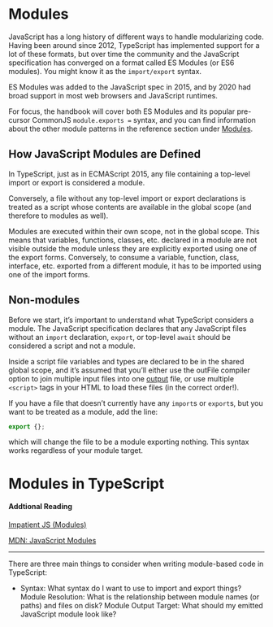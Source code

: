 # Modules

JavaScript has a long history of different ways to handle modularizing code. Having been around since 2012, TypeScript has implemented support for a lot of these formats, but over time the community and the JavaScript specification has converged on a format called ES Modules (or ES6 modules). You might know it as the `import/export` syntax.

ES Modules was added to the JavaScript spec in 2015, and by 2020 had broad support in most web browsers and JavaScript runtimes.

For focus, the handbook will cover both ES Modules and its popular pre-cursor CommonJS `module.exports =` syntax, and you can find information about the other module patterns in the reference section under [Modules](https://www.typescriptlang.org/docs/handbook/modules.html).


## How JavaScript Modules are Defined

In TypeScript, just as in ECMAScript 2015, any file containing a top-level import or export is considered a module.

Conversely, a file without any top-level import or export declarations is treated as a script whose contents are available in the global scope (and therefore to modules as well).

Modules are executed within their own scope, not in the global scope. This means that variables, functions, classes, etc. declared in a module are not visible outside the module unless they are explicitly exported using one of the export forms. Conversely, to consume a variable, function, class, interface, etc. exported from a different module, it has to be imported using one of the import forms.

## Non-modules

Before we start, it’s important to understand what TypeScript considers a module. The JavaScript specification declares that any JavaScript files without an `import` declaration, `export`, or top-level `await` should be considered a script and not a module.

Inside a script file variables and types are declared to be in the shared global scope, and it’s assumed that you’ll either use the outFile compiler option to join multiple input files into one [output](https://www.typescriptlang.org/tsconfig#outFile) file, or use multiple `<script>` tags in your HTML to load these files (in the correct order!).

If you have a file that doesn’t currently have any `import`s or `export`s, but you want to be treated as a module, add the line:

```ts
export {};
```

which will change the file to be a module exporting nothing. This syntax works regardless of your module target.

# Modules in TypeScript

#### Addtional Reading

[Impatient JS (Modules)](https://exploringjs.com/impatient-js/ch_modules.html#overview-syntax-of-ecmascript-modules)

[MDN: JavaScript Modules](https://developer.mozilla.org/en-US/docs/Web/JavaScript/Guide/Modules)

---

There are three main things to consider when writing module-based code in TypeScript:

- Syntax: What syntax do I want to use to import and export things?
Module Resolution: What is the relationship between module names (or paths) and files on disk?
Module Output Target: What should my emitted JavaScript module look like?